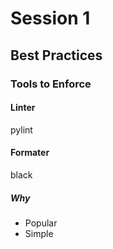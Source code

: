 # Session 1
## Best Practices
### Tools to Enforce
#### Linter
pylint
#### Formater
black
##### Why
* Popular
* Simple
<!--stackedit_data:
eyJoaXN0b3J5IjpbOTM0NDU0MjQsLTU0MjQzNTA3N119
-->